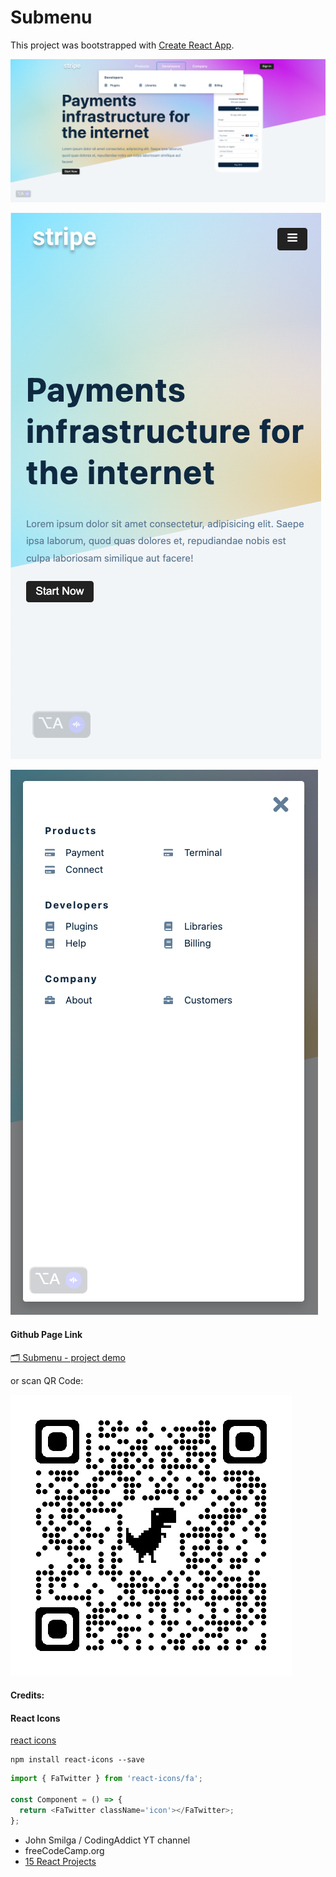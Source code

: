 # Submenu

This project was bootstrapped with [Create React App](https://github.com/facebook/create-react-app).

[![1689284919063](image/README/1689284919063.png)](https://www.loom.com/share/625f019df9f447aab6752bbe78fedc37?sid=3b96000a-8ca1-4535-9b34-42a07adfdcf8)

![1689284776113](image/README/1689284776113.png)

![1689284880867](image/README/1689284880867.png)

#### Github Page Link

[ 🗂️ Submenu - project demo](https://jovyflagg.github.io/submenu)

or scan QR Code:

![1689285087464](image/README/1689285087464.png)

#### Credits:

#### React Icons

[react icons](https://react-icons.github.io/react-icons/)

```
npm install react-icons --save
```

```javascript
import { FaTwitter } from 'react-icons/fa';

const Component = () => {
  return <FaTwitter className='icon'></FaTwitter>;
};
```

* John Smilga / CodingAddict YT channel
* freeCodeCamp.org
* [15 React Projects](https://www.youtube.com/watch?v=a_7Z7C_JCyo&t=614s)
